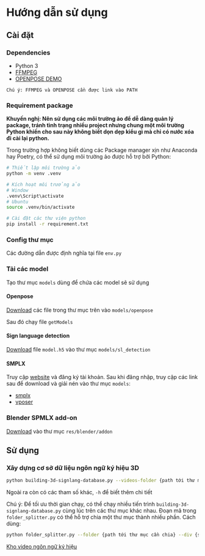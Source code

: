 # Hướng dẫn sử dụng

## Cài đặt

### Dependencies

- Python 3
- [FFMPEG](https://ffmpeg.org/download.html)
- [OPENPOSE DEMO](https://github.com/CMU-Perceptual-Computing-Lab/openpose/releases/tag/v1.7.0)

```text
Chú ý: FFMPEG và OPENPOSE cần được link vào PATH
```

### Requirement package

**Khuyến nghị: Nên sử dụng các môi trường ảo để dễ dàng quản lý package, tránh tình trạng nhiều project nhưng chung một môi trường Python khiến cho sau này không biết dọn dẹp kiểu gì mà chỉ có nước xóa đi cài lại python.**

Trong trường hợp không biết dùng các Package manager xịn như Anaconda hay Poetry, có thể sử dụng môi trường ảo được hỗ trợ bởi Python:

```sh
# Thiết lập môi trường ảo
python -m venv .venv

# Kích hoạt môi trưởng ảo
# Window
.venv\Script\activate
# Ubuntu
source .venv/bin/activate

# Cài đặt các thư viện python
pip install -r requirement.txt
```

### Config thư mục

Các đường dẫn được định nghĩa tại file `env.py`

### Tải các model

Tạo thư mục `models` dùng để chứa các model sẽ sử dụng

#### Openpose

[Download](https://github.com/CMU-Perceptual-Computing-Lab/openpose/tree/master/models) các file trong thư mục trên vào `models/openpose`

Sau đó chạy file `getModels`

#### Sign language detection

[Download](https://github.com/sign-language-processing/detection-train/tree/master/models/openpose-body/py) file `model.h5` vào thư mục `models/sl_detection`

#### SMPLX

Truy cập [website](https://smpl-x.is.tue.mpg.de/) và đăng ký tài khoản. Sau khi đăng nhập, truy cập các link sau để download và giải nén vào thư mục `models`:

- [smplx](https://download.is.tue.mpg.de/download.php?domain=smplx&sfile=models_smplx_v1_1.zip)
- [vposer](https://download.is.tue.mpg.de/download.php?domain=smplx&sfile=V02_05.zip)


### Blender SPMLX add-on

[Download](https://download.is.tue.mpg.de/download.php?domain=smplx&sfile=smplx_blender_addon_300_20220623.zip) vào thư mục `res/blender/addon`

## Sử dụng

### Xây dựng cơ sở dữ liệu ngôn ngữ ký hiệu 3D

```sh
python building-3d-signlang-database.py --videos-folder {path tới thư mục chứa các video}
```

Ngoài ra còn có các tham số khác, `-h` để biết thêm chi tiết

Chú ý: Để tối ưu thời gian chạy, có thể chạy nhiều tiến trình `building-3d-signlang-database.py` cùng lúc trên các thư mục khác nhau. Đoạn mã trong `folder_splitter.py` có thể hỗ trợ chia một thư mục thành nhiều phần. Cách dùng:

```sh
python folder_splitter.py --folder {path tới thư mục cần chia} --div {số thư mục con được tạo ra}
```

[Kho video ngôn ngữ ký hiệu](https://drive.google.com/drive/folders/1WuuQHWFTJv3AmpikSrN9wtKNEjTv0_ab?fbclid=IwAR0zM-WxMVTLbGm_PiuR8ZjkTQx3zKh33t-Tgk0TEPMWW0rH7VynsB3H51U)
